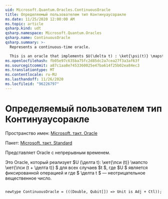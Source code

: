 ```yaml
---
uid: Microsoft.Quantum.Oracles.ContinuousOracle
title: Определяемый пользователем тип Континуаусоракле
ms.date: 11/25/2020 12:00:00 AM
ms.topic: article
qsharp.kind: udt
qsharp.namespace: Microsoft.Quantum.Oracles
qsharp.name: ContinuousOracle
qsharp.summary: >-
  Represents a continuous-time oracle.

  This is an oracle that implements $U(\delta t) : \ket{\psi(t)} \mapsto \ket{\psi(t + \delta t)}$ for all times $t$, where $U$ is a fixed operation, and where $\delta t$ is a non-negative real number.
ms.openlocfilehash: fb05e97c635ba75fc2d85dc2a7cea27f3a3af63f
ms.sourcegitcommit: a87c1aa8e7453360025e47ba614f25b02ea84ec3
ms.translationtype: MT
ms.contentlocale: ru-RU
ms.lasthandoff: 11/26/2020
ms.locfileid: "96226797"
---
```

# <a name="continuousoracle-user-defined-type"></a>Определяемый пользователем тип Континуаусоракле

Пространство имен: [Microsoft. такт. Oracle](xref:Microsoft.Quantum.Oracles)

Пакет: [Microsoft. такт. Standard](https://nuget.org/packages/Microsoft.Quantum.Standard)


Представляет Oracle с непрерывным временем.

Это Oracle, который реализует $U (\делта t): \кет{\пси (t)} \мапсто \кет{\пси (t + \делта t)} $ для всех случаев $t $, где $U $ является фиксированной операцией и где $ \делта t $ — неотрицательное вещественное число.

```qsharp

newtype ContinuousOracle = (((Double, Qubit[]) => Unit is Adj + Ctl));
```

